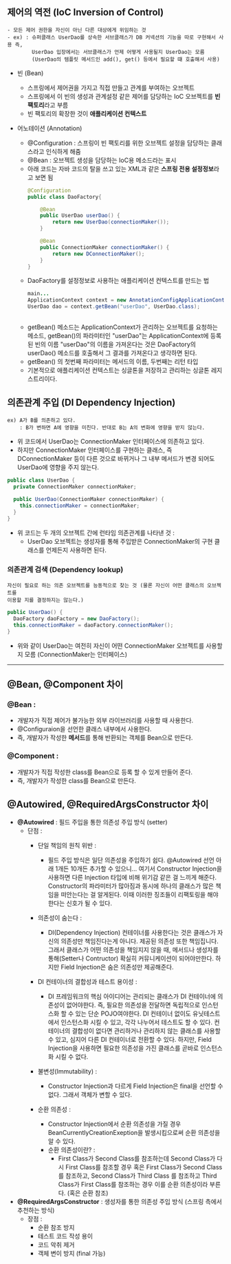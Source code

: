 ## 제어의 역전 (IoC Inversion of Control)
    - 모든 제어 권한을 자신이 아닌 다른 대상에게 위임하는 것
    - ex) : 슈퍼클래스 UserDao를 상속한 서브클래스가 DB 커넥션의 기능을 따로 구현해서 사용 즉, 
            UserDao 입장에서는 서브클래스가 언제 어떻게 사용될지 UserDao는 모름 
            (UserDao의 템플릿 메서드인 add(), get() 등에서 필요할 떄 호출해서 사용)
      
- 빈 (Bean)
  - 스프링에서 제어권을 가지고 직접 만들고 관계를 부여하는 오브젝트
  - 스프링에서 이 빈의 생성과 관계설정 같은 제어를 담당하는 IoC 오브젝트를 <strong>빈 팩토리</strong>라고 부름
  - 빈 팩토리의 확장한 것이 <strong>애플리케이션 컨텍스트</strong>
    
- 어노테이션 (Annotation)
  - @Configuration : 스프링이 빈 팩토리를 위한 오브젝트 설정을 담당하는 클래스라고 인식하게 해줌
  - @Bean : 오브젝트 생성을 담당하는 IoC용 메소드라는 표시
  - 아래 코드는 자바 코드의 탈을 쓰고 있는 XML과 같은 <strong>스프링 전용 설정정보</strong>라고 보면 됨  
    ```java
    @Configuration
    public class DaoFactory{
    
        @Bean
        public UserDao userDao() {
            return new UserDao(connectionMaker());
        }
    
        @Bean
        public ConnectionMaker connectionMaker() {
            return new DConnectionMaker();
        }
    }
    ```
  - DaoFactory를 설정정보로 사용하는 애플리케이션 컨텍스트를 만드는 법
    ```java
    main...
    ApplicationContext context = new AnnotationConfigApplicationContext(DaoFatory.class);
    UserDao dao = context.getBean("userDao", UserDao.class);
     
    ```
  - getBean() 메소드는 ApplicationContext가 관리하는 오브젝트를 요청하는 메소드, getBean()의 파라미터인
  "userDao"는 ApplicationContext에 등록된 빈의 이름 "userDao"의 이름을 가져온다는 것은 DaoFactory의 userDao() 
    메소드를 호출해서 그 결과를 가져온다고 생각하면 된다.
  - getBean() 의 첫번째 파라미터는 메서드의 이름, 두번째는 리턴 타입
  - 기본적으로 애플리케이션 컨텍스트는 싱글톤을 저장하고 관리하는 싱글톤 레지스트리이다.
  
## 의존관계 주입 (DI Dependency Injection)
    ex) A가 B를 의존하고 있다.
        : B가 변하면 A에 영향을 미친다. 반대로 B는 A의 변화에 영향을 받지 않는다.

- 위 코드에서 UserDao는 ConnectionMaker 인터페이스에 의존하고 있다.
- 하지만 ConnectionMaker 인터페이스를 구현하는 클래스, 즉 DConnectionMaker 등이 다른 것으로 바뀌거나
그 내부 메서드가 변경 되어도 UserDao에 영향을 주지 않는다.
```java
public class UserDao {
  private ConnectionMaker connectionMaker;
  
  public UserDao(ConnectionMaker connectionMaker) {
    this.connectionMaker = connectionMaker;
  }
}

```
- 위 코드는 두 개의 오브젝트 간에 런타임 의존관계를 나타낸 것 : 
  - UserDao 오브젝트는 생성자를 통해 주입받은 ConnectionMaker의 구현 클래스를 언제든지 사용하면 된다.
  
### 의존관계 검색 (Dependency lookup)
    자신이 필요로 하는 의존 오브젝트를 능동적으로 찾는 것 (물론 자신이 어떤 클래스의 오브젝트를 
    이용할 지를 결정하지는 않는다.)

```java
public UserDao() {
  DaoFactory daoFactory = new DaoFactory();
  this.connectionMaker = daoFactory.connectionMaker(); 
}
```
- 위와 같이 UserDao는 여전히 자신이 어떤 ConnectionMaker 오브젝트를 사용할 지 모름 (ConnectionMaker는 인터페이스)
---
## @Bean, @Component 차이
### @Bean :
  - 개발자가 직접 제어가 불가능한 외부 라이브러리를 사용할 때 사용한다.
  - @Configuraion을 선언한 클래스 내부에서 사용한다.
  - 즉, 개발자가 작성한 <strong>메서드</strong>를 통해 반환되는 객체를 Bean으로 만든다.
### @Component :
  - 개발자가 직접 작성한 class를 Bean으로 등록 할 수 있게 만들어 준다.
  - 즉, 개발자가 작성한 class를 Bean으로 만든다.

## @Autowired, @RequiredArgsConstructor 차이
- <strong>@Autowired</strong> : 필드 주입을 통한 의존성 주입 방식 (setter)
  - 단점 :
    - 단일 책임의 원칙 위반 :
      - 필드 주입 방식은 일단 의존성을 주입하기 쉽다. 
      @Autowired 선언 아래 1개든 10개든 추가할 수 있으니... 여기서 Constructor 
      Injection을 사용하면 다른 Injection 타입에 비해 위기감 같은 걸 느끼게 해준다. 
      Constructor의 파라미터가 많아짐과 동시에 하나의 클래스가 많은 책임을 떠안는다는 
      걸 알게된다. 이때 이러한 징조들이 리팩토링을 해야한다는 신호가 될 수 있다.
    
    - 의존성이 숨는다 : 
      - DI(Dependency Injection) 컨테이너를 사용한다는 것은 클래스가 
      자신의 의존성만 책임진다는게 아니다. 제공된 의존성 또한 책임집니다. 그래서 클래스가 
      어떤 의존성을 책임지지 않을 때, 메서드나 생성자를 통해(Setter나 Contructor) 확실히 커뮤니케이션이 
      되어야만한다. 하지만 Field Injection은 숨은 의존성만 제공해준다.

    - DI 컨테이너의 결합성과 테스트 용이성 : 
      - DI 프레임워크의 핵심 아이디어는 관리되는 클래스가 DI 컨테이너에 
      의존성이 없어야한다. 즉, 필요한 의존성을 전달하면 독립적으로 인스턴스화 할 수 있는 단순 POJO여야한다. 
      DI 컨테이너 없이도 유닛테스트에서 인스턴스화 시킬 수 있고, 각각 나누어서 테스트도 할 수 있다. 컨테이너의 
      결합성이 없다면 관리하거나 관리하지 않는 클래스를 사용할 수 있고, 심지어 다른 DI 컨테이너로 전환할 수 있다.
      하지만, Field Injection을 사용하면 필요한 의존성을 가진 클래스를 곧바로 인스턴스화 시킬 수 없다.
      
    - 불변성(Immutability) : 
      - Constructor Injection과 다르게 Field Injection은 final을 선언할 수 없다. 
      그래서 객체가 변할 수 있다.

    - 순환 의존성 : 
      - Constructor Injection에서 순환 의존성을 가질 경우 BeanCurrentlyCreationExeption을 
      발생시킴으로써 순환 의존성을 알 수 있다.
      - 순환 의존성이란? : 
        - First Class가 Second Class를 참조하는데 Second Class가 다시 First Class를 
          참조할 경우 혹은 First Class가 Second Class를 참조하고, Second Class가 Third Class
          를 참조하고 Third Class가 First Class를 참조하는 경우 이를 순환 의존성이라 부른다. (혹은 순환 참조)
- <strong>@RequiredArgsConstructor</strong> : 생성자를 통한 의존성 주입 방식 (스프링 측에서 추천하는 방식)
  - 장점 :
    - 순환 참조 방지
    - 테스트 코드 작성 용이
    - 코드 악취 제거
    - 객체 변이 방지 (final 가능)